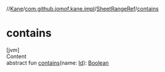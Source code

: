 //[Kane](../../index.md)/[com.github.jomof.kane.impl](../index.md)/[SheetRangeRef](index.md)/[contains](contains.md)



# contains  
[jvm]  
Content  
abstract fun [contains](contains.md)(name: [Id](../index.md#%5Bcom.github.jomof.kane.impl%2FId%2F%2F%2FPointingToDeclaration%2F%5D%2FClasslikes%2F-1588672227)): [Boolean](https://kotlinlang.org/api/latest/jvm/stdlib/kotlin/-boolean/index.html)  



